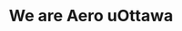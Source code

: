 <div style="visibility: hidden; height: 100px;"><a rel="me" href="https://mstdn.ca/@aero_uottawa">Mastodon</a></div>

<!-- Import the component -->
<script type="module" src="https://ajax.googleapis.com/ajax/libs/model-viewer/3.5.0/model-viewer.min.js"></script>
<!-- Use it like any other HTML element -->
<model-viewer alt="UOttawa AERO's previous aircraft design" src="plane.glb" ar environment-image="metro.hdr" poster="poster.webp" shadow-intensity="1" camera-controls disable-pan touch-action="pan-y" camera-orbit="-1125deg 72.1deg 2.02m" field-of-view="30deg" style="position: fixed; bottom: -1; right: 0; width: 100%; height: 100%; z-index: 1;"></model-viewer>



<div style="text-align: center;">
<h1>

We are Aero uOttawa</h1>
</div>
